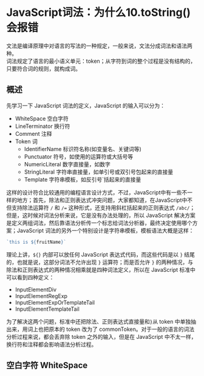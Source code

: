 # JavaScript词法：为什么10.toString()会报错

文法是编译原理中对语言的写法的一种规定，一般来说，文法分成词法和语法两种。  
词法规定了语言的最小语义单元：token；从字符到词的整个过程是没有结构的，只要符合词的规则，就构成词。

## 概述

先学习一下 JavaScript 词法的定义，JavaScript 的输入可以分为：

- WhiteSpace 空白字符
- LineTerminator 换行符
- Comment 注释
- Token 词
  - IdentifierName 标识符名称(如变量名、关键词等)
  - Punctuator 符号，如使用的运算符或大括号等
  - NumericLiteral 数字直接量，如数字
  - StringLiteral 字符串直接量，如单引号或双引号包起来的直接量
  - Template 字符串模板，如反引号`括起来的直接量

这样的设计符合比较通用的编程语言设计方式，不过，JavaScript中有一些不一样的地方；首先，除法和正则表达式冲突问题，大家都知道，在JavaScript中不但支持除法运算符 `/` 和 `/=` 这种形式，还支持用斜杠括起来的正则表达式 `/abc/`；但是，这时候对词法分析来说，它是没有办法处理的，所以 JavaScript 解决方案是定义两组词法，然后靠语法分析传一个标志给词法分析器，最终决定使用哪个方案；JavaScript 词法的另外一个特别设计是字符串模板，模板语法大概是这样：

``` javascript
`this is ${fruitName}`
```

理论上讲，`${}` 内部可以放任何 JavaScript 表达式代码，而这些代码是以 `}` 结尾的，也就是说，这部分词法不允许出现 `}` 运算符；而是否允许 `}` 的两种情况，与除法和正则表达式的两种情况相乘就是四种词法定义，所以在 JavaScript 标准中可以看到四种定义：

- InputElementDiv
- InputElementRegExp
- InputElementExpOrTemplateTail
- InputElementTemplateTail

为了解决这两个问题，标准中还把除法、正则表达式直接量和`}`从 token 中单独抽出来，用词上也把原本的 token 改为了 commonToken。对于一般的语言的词法分析过程来说，都会丢弃除 token 之外的输入，但是在 JavaScript 中不太一样，换行符和注释都会影响语法分析过程。

## 空白字符 WhiteSpace